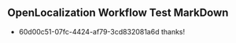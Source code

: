 ## OpenLocalization Workflow Test MarkDown
* 60d00c51-07fc-4424-af79-3cd832081a6d thanks!

<!--HONumber=Aug16_HO3-->


